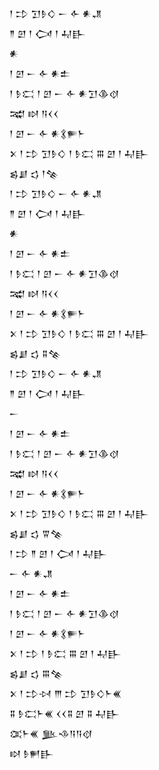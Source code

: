 <div class='block'>
<div class='line'>𒁹 𒄞 𒋛𒊩𒄭 𒀸 𒅆 𒀭𒂗</div>
<div class='line'>𒈫 𒇻 𒁹 𒉏 𒁹 𒄷𒃲</div>
<div class='line'>𒀭</div>
<div class='line'>𒁹 𒇻 𒀸 𒅆 𒀭𒉺</div>
<div class='line'>𒁹 𒊩𒀫 𒁹 𒇻 𒀸 𒅆 𒀭𒋛𒆠𒋼</div>
<div class='line'>𒉋 𒊭 𒀀𒌋𒌋</div>
<div class='line'>𒁹 𒇻 𒀸 𒅆 𒀭𒃽𒊓𒈨</div>
<div class='line'>𒉽 𒁹 𒄞 𒋛𒊩𒄭 𒁹 𒊩𒀫 𒐋 𒇻 𒁹 𒄷𒃲</div>
<div class='line'>𒌗𒋗 𒌓 𒁹𒆚</div>
<div class='line'>𒁹 𒄞 𒋛𒊩𒄭 𒀸 𒅆 𒀭𒂗</div>
<div class='line'>𒈫 𒇻 𒁹 𒉏 𒁹 𒄷𒃲</div>
<div class='line'>𒀭</div>
<div class='line'>𒁹 𒇻 𒀸 𒅆 𒀭𒉺</div>
<div class='line'>𒁹 𒊩𒀫 𒁹 𒇻 𒀸 𒅆 𒀭𒋛𒆠𒋼</div>
<div class='line'>𒉋 𒊭 𒀀𒌋𒌋</div>
<div class='line'>𒁹 𒇻 𒀸 𒅆 𒀭𒃽𒊓𒈨</div>
<div class='line'>𒉽 𒁹 𒄞 𒋛𒊩𒄭 𒁹 𒊩𒀫 𒐋 𒇻 𒁹 𒄷𒃲</div>
<div class='line'>𒌗𒋗 𒌓 𒐉𒆚</div>
<div class='line'>𒁹 𒄞 𒋛𒊩𒄭 𒀸 𒅆 𒀭𒂗</div>
<div class='line'>𒈫 𒇻 𒁹 𒉏 𒁹 𒄷𒃲</div>
<div class='line'>𒀸</div>
<div class='line'>𒁹 𒇻 𒀸 𒅆 𒀭𒉺</div>
<div class='line'>𒁹 𒊩𒀫 𒁹 𒇻 𒀸 𒅆 𒀭𒋛𒆠𒋼</div>
<div class='line'>𒉋 𒊭 𒀀𒌋𒌋</div>
<div class='line'>𒁹 𒇻 𒀸 𒅆 𒀭𒃽𒊓𒈨</div>
<div class='line'>𒉽 𒁹 𒄞 𒋛𒊩𒄭 𒁹 𒊩𒀫 𒐋 𒇻 𒁹 𒄷𒃲</div>
<div class='line'>𒌗𒋗 𒌓 𒐊𒆚</div>
<div class='line'>𒁹 𒄞 𒈫 𒇻 𒁹 𒉏 𒁹 𒄷𒃲</div>
<div class='line'>𒀸 𒅆 𒀭𒂗</div>
<div class='line'>𒁹 𒇻 𒀸 𒅆 𒀭𒉺</div>
<div class='line'>𒁹 𒊩𒀫 𒁹 𒇻 𒀸 𒅆 𒀭𒋛𒆠𒋼</div>
<div class='line'>𒁹 𒇻 𒀸 𒅆 𒀭𒃽𒊓𒈨</div>
<div class='line'>𒉽 𒁹 𒄞 𒁹 𒊩𒀫 𒐋 𒇻 𒁹 𒄷𒃲</div>
<div class='line'>𒌗𒋗 𒌓 𒐋𒆚</div>
<div class='line'>𒉽 𒁹 𒄞𒀴 𒐈 𒄞 𒋛𒊩𒄭𒈨𒌍</div>
<div class='line'>𒐉 𒊩𒀫𒈨𒌍 𒌋𒌋𒐉 𒇻 𒐉 𒄷𒃲</div>
<div class='line'>𒀬𒈨𒌍 𒆥𒈾𒀀𒀀𒋼</div>
<div class='line'>𒊭 𒊩𒂍𒃲</div>
</div>